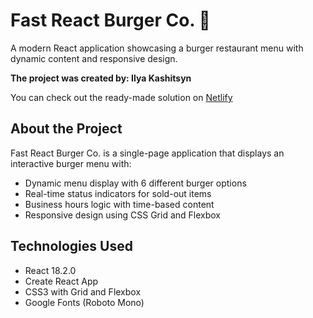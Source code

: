# Fast React Burger Co. 🍔

A modern React application showcasing a burger restaurant menu with dynamic content and responsive design.

**The project was created by: Ilya Kashitsyn**

You can check out the ready-made solution on [Netlify](https://burger-menu-81f369.netlify.app/)

## About the Project

Fast React Burger Co. is a single-page application that displays an interactive burger menu with:

- Dynamic menu display with 6 different burger options
- Real-time status indicators for sold-out items
- Business hours logic with time-based content
- Responsive design using CSS Grid and Flexbox

## Technologies Used

- React 18.2.0
- Create React App
- CSS3 with Grid and Flexbox
- Google Fonts (Roboto Mono)
